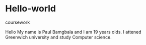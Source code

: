 # Hello-world
coursework

Hello My name is Paul Bamgbala and I am 19 years olds. I attened Greenwich university and study Computer science.

